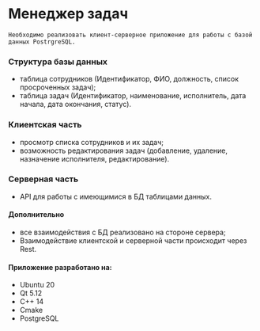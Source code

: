 # Менеджер задач

`Необходимо реализовать клиент-серверное приложение для работы с базой данных PostrgreSQL.`

### Структура базы данных
- таблица сотрудников (Идентификатор, ФИО, должность, список просроченных задач);
- таблица задач (Идентификатор, наименование, исполнитель, дата начала, дата окончания, статус).

### Клиентская часть
- просмотр списка сотрудников и их задач;
- возможность редактирования задач (добавление, удаление, назначение исполнителя, редактирование).

### Серверная часть
- API для работы с имеющимися в БД таблицами данных.

#### Дополнительно
- все взаимодействия с БД реализовано на  стороне сервера;
- Взаимодействие клиентской и серверной части происходит через Rest.


#### Приложение разработано на:
- Ubuntu 20
- Qt 5.12
- C++ 14
- Cmake
- PostgreSQL
